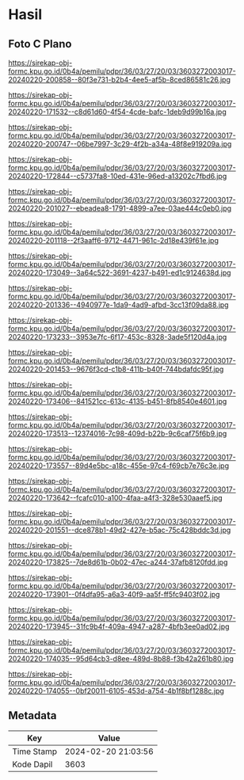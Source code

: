 # Hasil

## Foto C Plano

https://sirekap-obj-formc.kpu.go.id/0b4a/pemilu/pdpr/36/03/27/20/03/3603272003017-20240220-200858--80f3e731-b2b4-4ee5-af5b-8ced86581c26.jpg

https://sirekap-obj-formc.kpu.go.id/0b4a/pemilu/pdpr/36/03/27/20/03/3603272003017-20240220-171532--c8d61d60-4f54-4cde-bafc-1deb9d99b16a.jpg

https://sirekap-obj-formc.kpu.go.id/0b4a/pemilu/pdpr/36/03/27/20/03/3603272003017-20240220-200747--06be7997-3c29-4f2b-a34a-48f8e919209a.jpg

https://sirekap-obj-formc.kpu.go.id/0b4a/pemilu/pdpr/36/03/27/20/03/3603272003017-20240220-172844--c5737fa8-10ed-431e-96ed-a13202c7fbd6.jpg

https://sirekap-obj-formc.kpu.go.id/0b4a/pemilu/pdpr/36/03/27/20/03/3603272003017-20240220-201027--ebeadea8-1791-4899-a7ee-03ae444c0eb0.jpg

https://sirekap-obj-formc.kpu.go.id/0b4a/pemilu/pdpr/36/03/27/20/03/3603272003017-20240220-201118--2f3aaff6-9712-4471-961c-2d18e439f61e.jpg

https://sirekap-obj-formc.kpu.go.id/0b4a/pemilu/pdpr/36/03/27/20/03/3603272003017-20240220-173049--3a64c522-3691-4237-b491-ed1c9124638d.jpg

https://sirekap-obj-formc.kpu.go.id/0b4a/pemilu/pdpr/36/03/27/20/03/3603272003017-20240220-201336--4940977e-1da9-4ad9-afbd-3cc13f09da88.jpg

https://sirekap-obj-formc.kpu.go.id/0b4a/pemilu/pdpr/36/03/27/20/03/3603272003017-20240220-173233--3953e7fc-6f17-453c-8328-3ade5f120d4a.jpg

https://sirekap-obj-formc.kpu.go.id/0b4a/pemilu/pdpr/36/03/27/20/03/3603272003017-20240220-201453--9676f3cd-c1b8-411b-b40f-744bdafdc95f.jpg

https://sirekap-obj-formc.kpu.go.id/0b4a/pemilu/pdpr/36/03/27/20/03/3603272003017-20240220-173406--841521cc-613c-4135-b451-8fb8540e4601.jpg

https://sirekap-obj-formc.kpu.go.id/0b4a/pemilu/pdpr/36/03/27/20/03/3603272003017-20240220-173513--12374016-7c98-409d-b22b-9c6caf75f6b9.jpg

https://sirekap-obj-formc.kpu.go.id/0b4a/pemilu/pdpr/36/03/27/20/03/3603272003017-20240220-173557--89d4e5bc-a18c-455e-97c4-f69cb7e76c3e.jpg

https://sirekap-obj-formc.kpu.go.id/0b4a/pemilu/pdpr/36/03/27/20/03/3603272003017-20240220-173642--fcafc010-a100-4faa-a4f3-328e530aaef5.jpg

https://sirekap-obj-formc.kpu.go.id/0b4a/pemilu/pdpr/36/03/27/20/03/3603272003017-20240220-201551--dce878b1-49d2-427e-b5ac-75c428bddc3d.jpg

https://sirekap-obj-formc.kpu.go.id/0b4a/pemilu/pdpr/36/03/27/20/03/3603272003017-20240220-173825--7de8d61b-0b02-47ec-a244-37afb8120fdd.jpg

https://sirekap-obj-formc.kpu.go.id/0b4a/pemilu/pdpr/36/03/27/20/03/3603272003017-20240220-173901--0f4dfa95-a6a3-40f9-aa5f-ff5fc9403f02.jpg

https://sirekap-obj-formc.kpu.go.id/0b4a/pemilu/pdpr/36/03/27/20/03/3603272003017-20240220-173945--31fc9b4f-409a-4947-a287-4bfb3ee0ad02.jpg

https://sirekap-obj-formc.kpu.go.id/0b4a/pemilu/pdpr/36/03/27/20/03/3603272003017-20240220-174035--95d64cb3-d8ee-489d-8b88-f3b42a261b80.jpg

https://sirekap-obj-formc.kpu.go.id/0b4a/pemilu/pdpr/36/03/27/20/03/3603272003017-20240220-174055--0bf20011-6105-453d-a754-4b1f8bf1288c.jpg


## Metadata

| Key        | Value               |
| ---------- | ------------------- |
| Time Stamp | 2024-02-20 21:03:56 |
| Kode Dapil | 3603                |



